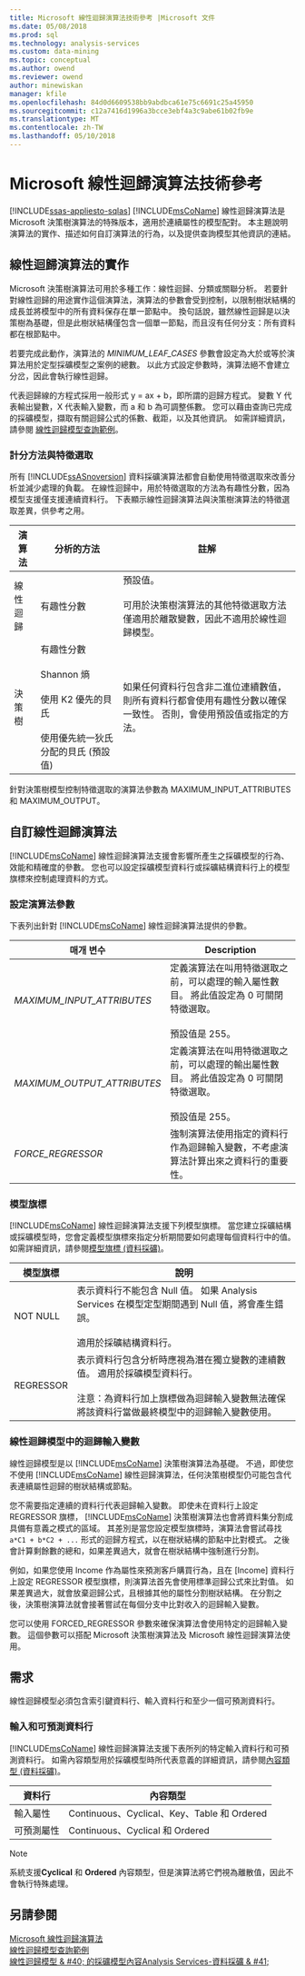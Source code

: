 ```yaml
---
title: Microsoft 線性迴歸演算法技術參考 |Microsoft 文件
ms.date: 05/08/2018
ms.prod: sql
ms.technology: analysis-services
ms.custom: data-mining
ms.topic: conceptual
ms.author: owend
ms.reviewer: owend
author: minewiskan
manager: kfile
ms.openlocfilehash: 84d0d6609538bb9abdbca61e75c6691c25a45950
ms.sourcegitcommit: c12a7416d1996a3bcce3ebf4a3c9abe61b02fb9e
ms.translationtype: MT
ms.contentlocale: zh-TW
ms.lasthandoff: 05/10/2018
---
```

# <a name="microsoft-linear-regression-algorithm-technical-reference"></a>Microsoft 線性迴歸演算法技術參考
[!INCLUDE[ssas-appliesto-sqlas](../../includes/ssas-appliesto-sqlas.md)]
  [!INCLUDE[msCoName](../../includes/msconame-md.md)] 線性迴歸演算法是 Microsoft 決策樹演算法的特殊版本，適用於連續屬性的模型配對。 本主題說明演算法的實作、描述如何自訂演算法的行為，以及提供查詢模型其他資訊的連結。  
  
## <a name="implementation-of-the-linear-regression-algorithm"></a>線性迴歸演算法的實作  
 Microsoft 決策樹演算法可用於多種工作：線性迴歸、分類或關聯分析。 若要針對線性迴歸的用途實作這個演算法，演算法的參數會受到控制，以限制樹狀結構的成長並將模型中的所有資料保存在單一節點中。 換句話說，雖然線性迴歸是以決策樹為基礎，但是此樹狀結構僅包含一個單一節點，而且沒有任何分支：所有資料都在根節點中。  
  
 若要完成此動作，演算法的 *MINIMUM_LEAF_CASES* 參數會設定為大於或等於演算法用於定型採礦模型之案例的總數。 以此方式設定參數時，演算法絕不會建立分岔，因此會執行線性迴歸。  
  
 代表迴歸線的方程式採用一般形式 y = ax + b，即所謂的迴歸方程式。 變數 Y 代表輸出變數，X 代表輸入變數，而 a 和 b 為可調整係數。 您可以藉由查詢已完成的採礦模型，擷取有關迴歸公式的係數、截距，以及其他資訊。 如需詳細資訊，請參閱 [線性迴歸模型查詢範例](../../analysis-services/data-mining/linear-regression-model-query-examples.md)。  
  
### <a name="scoring-methods-and-feature-selection"></a>計分方法與特徵選取  
 所有 [!INCLUDE[ssASnoversion](../../includes/ssasnoversion-md.md)] 資料採礦演算法都會自動使用特徵選取來改善分析並減少處理的負載。 在線性迴歸中，用於特徵選取的方法為有趣性分數，因為模型支援僅支援連續資料行。 下表顯示線性迴歸演算法與決策樹演算法的特徵選取差異，供參考之用。  
  
|演算法|分析的方法|註解|  
|---------------|------------------------|--------------|  
|線性迴歸|有趣性分數|預設值。<br /><br /> 可用於決策樹演算法的其他特徵選取方法僅適用於離散變數，因此不適用於線性迴歸模型。|  
|決策樹|有趣性分數<br /><br /> Shannon 熵<br /><br /> 使用 K2 優先的貝氏<br /><br /> 使用優先統一狄氏分配的貝氏 (預設值)|如果任何資料行包含非二進位連續數值，則所有資料行都會使用有趣性分數以確保一致性。 否則，會使用預設值或指定的方法。|  
  
 針對決策樹模型控制特徵選取的演算法參數為 MAXIMUM_INPUT_ATTRIBUTES 和 MAXIMUM_OUTPUT。  
  
## <a name="customizing-the-linear-regression-algorithm"></a>自訂線性迴歸演算法  
 [!INCLUDE[msCoName](../../includes/msconame-md.md)] 線性迴歸演算法支援會影響所產生之採礦模型的行為、效能和精確度的參數。 您也可以設定採礦模型資料行或採礦結構資料行上的模型旗標來控制處理資料的方式。  
  
### <a name="setting-algorithm-parameters"></a>設定演算法參數  
 下表列出針對 [!INCLUDE[msCoName](../../includes/msconame-md.md)] 線性迴歸演算法提供的參數。  
  
|매개 변수|Description|  
|---------------|-----------------|  
|*MAXIMUM_INPUT_ATTRIBUTES*|定義演算法在叫用特徵選取之前，可以處理的輸入屬性數目。 將此值設定為 0 可關閉特徵選取。<br /><br /> 預設值是 255。|  
|*MAXIMUM_OUTPUT_ATTRIBUTES*|定義演算法在叫用特徵選取之前，可以處理的輸出屬性數目。 將此值設定為 0 可關閉特徵選取。<br /><br /> 預設值是 255。|  
|*FORCE_REGRESSOR*|強制演算法使用指定的資料行作為迴歸輸入變數，不考慮演算法計算出來之資料行的重要性。|  
  
### <a name="modeling-flags"></a>模型旗標  
 [!INCLUDE[msCoName](../../includes/msconame-md.md)] 線性迴歸演算法支援下列模型旗標。 當您建立採礦結構或採礦模型時，您會定義模型旗標來指定分析期間要如何處理每個資料行中的值。 如需詳細資訊，請參閱[模型旗標 &#40;資料採礦&#41;](../../analysis-services/data-mining/modeling-flags-data-mining.md)。  
  
|模型旗標|說明|  
|-------------------|-----------------|  
|NOT NULL|表示資料行不能包含 Null 值。 如果 Analysis Services 在模型定型期間遇到 Null 值，將會產生錯誤。<br /><br /> 適用於採礦結構資料行。|  
|REGRESSOR|表示資料行包含分析時應視為潛在獨立變數的連續數值。 適用於採礦模型資料行。<br /><br /> 注意：為資料行加上旗標做為迴歸輸入變數無法確保將該資料行當做最終模型中的迴歸輸入變數使用。|  
  
### <a name="regressors-in-linear-regression-models"></a>線性迴歸模型中的迴歸輸入變數  
 線性迴歸模型是以 [!INCLUDE[msCoName](../../includes/msconame-md.md)] 決策樹演算法為基礎。 不過，即使您不使用 [!INCLUDE[msCoName](../../includes/msconame-md.md)] 線性迴歸演算法，任何決策樹模型仍可能包含代表連續屬性迴歸的樹狀結構或節點。  
  
 您不需要指定連續的資料行代表迴歸輸入變數。 即使未在資料行上設定 REGRESSOR 旗標， [!INCLUDE[msCoName](../../includes/msconame-md.md)] 決策樹演算法也會將資料集分割成具備有意義之模式的區域。 其差別是當您設定模型旗標時，演算法會嘗試尋找 `a*C1 + b*C2 + ...` 形式的迴歸方程式，以在樹狀結構的節點中比對模式。 之後會計算剩餘數的總和，如果差異過大，就會在樹狀結構中強制進行分割。  
  
 例如，如果您使用 Income 作為屬性來預測客戶購買行為，且在 [Income] 資料行上設定 REGRESSOR 模型旗標，則演算法首先會使用標準迴歸公式來比對值。 如果差異過大，就會放棄迴歸公式，且根據其他的屬性分割樹狀結構。 在分割之後，決策樹演算法就會接著嘗試在每個分支中比對收入的迴歸輸入變數。  
  
 您可以使用 FORCED_REGRESSOR 參數來確保演算法會使用特定的迴歸輸入變數。 這個參數可以搭配 Microsoft 決策樹演算法及 Microsoft 線性迴歸演算法使用。  
  
## <a name="requirements"></a>需求  
 線性迴歸模型必須包含索引鍵資料行、輸入資料行和至少一個可預測資料行。  
  
### <a name="input-and-predictable-columns"></a>輸入和可預測資料行  
 [!INCLUDE[msCoName](../../includes/msconame-md.md)] 線性迴歸演算法支援下表所列的特定輸入資料行和可預測資料行。 如需內容類型用於採礦模型時所代表意義的詳細資訊，請參閱[內容類型 &#40;資料採礦&#41;](../../analysis-services/data-mining/content-types-data-mining.md)。  
  
|資料行|內容類型|  
|------------|-------------------|  
|輸入屬性|Continuous、Cyclical、Key、Table 和 Ordered|  
|可預測屬性|Continuous、Cyclical 和 Ordered|  
  
> [!NOTE]  
>  系統支援**Cyclical** 和 **Ordered** 內容類型，但是演算法將它們視為離散值，因此不會執行特殊處理。  
  
## <a name="see-also"></a>另請參閱  
 [Microsoft 線性迴歸演算法](../../analysis-services/data-mining/microsoft-linear-regression-algorithm.md)   
 [線性迴歸模型查詢範例](../../analysis-services/data-mining/linear-regression-model-query-examples.md)   
 [線性迴歸模型 & #40; 的採礦模型內容Analysis Services-資料採礦 & #41;](../../analysis-services/data-mining/mining-model-content-for-linear-regression-models-analysis-services-data-mining.md)  
  
  
